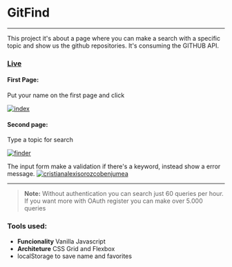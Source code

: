 # GitFind
---
This project it's about a page where you can make a search with a specific topic and show us the github repositories. It's consuming the GITHUB API.

### [Live](https://corozb.github.io/GitFind/)

#### First Page:
Put your name on the first page and click

<a href="https://imgbb.com/"><img src="https://i.ibb.co/V9bfxKp/index.png" alt="index" border="0"></a>



#### Second page:
Type a topic for search

<a href="https://imgbb.com/"><img src="https://i.ibb.co/GkBR0yT/finder.png" alt="finder" border="0"></a>

The input form make a validation if there's a keyword, instead show a error message.
<a href="https://ibb.co/WpPshRr"><img src="https://i.ibb.co/R4B7FJX/cristianalexisorozcobenjumea.png" alt="cristianalexisorozcobenjumea" border="0"></a>



---
> **Note:** Without authentication you can search just 60 queries per hour. If you want more with OAuth register you can make over 5.000 queries 

### Tools used:
- **Funcionality** Vanilla Javascript
- **Architeture** CSS Grid and Flexbox
- localStorage to save name and favorites
